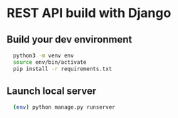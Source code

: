 # REST API build with Django 

## Build your dev environment

```bash
  python3 -m venv env              
  source env/bin/activate
  pip install -r requirements.txt
```

## Launch local server

```bash
  (env) python manage.py runserver    
```

